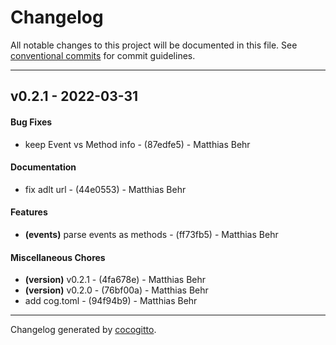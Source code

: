 # Changelog
All notable changes to this project will be documented in this file. See [conventional commits](https://www.conventionalcommits.org/) for commit guidelines.

- - -
## v0.2.1 - 2022-03-31
#### Bug Fixes
- keep Event vs Method info - (87edfe5) - Matthias Behr
#### Documentation
- fix adlt url - (44e0553) - Matthias Behr
#### Features
- **(events)** parse events as methods - (ff73fb5) - Matthias Behr
#### Miscellaneous Chores
- **(version)** v0.2.1 - (4fa678e) - Matthias Behr
- **(version)** v0.2.0 - (76bf00a) - Matthias Behr
- add cog.toml - (94f94b9) - Matthias Behr
- - -

Changelog generated by [cocogitto](https://github.com/cocogitto/cocogitto).